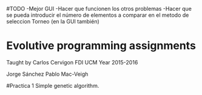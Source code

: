 #TODO
-Mejor GUI
-Hacer que funcionen los otros problemas
-Hacer que se pueda introducir el número de elementos a comparar en el metodo de seleccion Torneo (en la GUI también)


# Evolutive programming assignments
Taught by Carlos Cervigon
FDI UCM
Year 2015-2016

Jorge Sánchez
Pablo Mac-Veigh

#Practica 1
Simple genetic algorithm.
